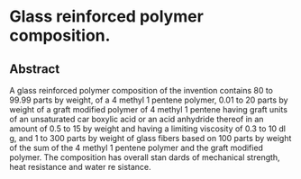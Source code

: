 # Glass reinforced polymer composition.

## Abstract
A glass reinforced polymer composition of the invention contains 80 to 99.99 parts by weight, of a 4 methyl 1 pentene polymer, 0.01 to 20 parts by weight of a graft modified polymer of 4 methyl 1 pentene having graft units of an unsaturated car boxylic acid or an acid anhydride thereof in an amount of 0.5 to 15 by weight and having a limiting viscosity of 0.3 to 10 dl g, and 1 to 300 parts by weight of glass fibers based on 100 parts by weight of the sum of the 4 methyl 1 pentene polymer and the graft modified polymer. The composition has overall stan dards of mechanical strength, heat resistance and water re sistance.